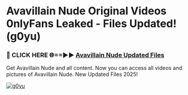 # Avavillain Nude Original Videos 0nlyFans Leaked - Files Updated! (g0yu)

<h3>🔴 CLICK HERE 🌐==►► <a href="https://tinyurl.com/yc6ubb5a" rel="nofollow">Avavillain Nude Updated Files</a></h3>

Get Avavillain Nude and all content. Now you can access all videos and pictures of Avavillain Nude. New Updated Files 2025!

[![g0yu](https://i.imgur.com/7eu0CRL.gif)](https://tinyurl.com/yc6ubb5a)
